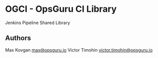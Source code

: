 # OGCI - OpsGuru CI Library

Jenkins Pipeline Shared Library


## Authors

Max Kovgan <max@opsguru.io>
Victor Timohin <victor.timohin@opsguru.io>
